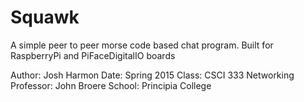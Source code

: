 # Squawk
A simple peer to peer morse code based chat program. 
Built for RaspberryPi and PiFaceDigitalIO boards

Author: Josh Harmon
Date: Spring 2015
Class: CSCI 333 Networking
Professor: John Broere
School: Principia College

